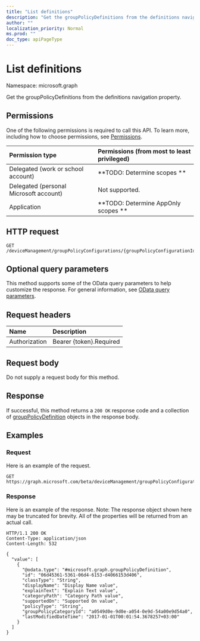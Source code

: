 ```yaml
---
title: "List definitions"
description: "Get the groupPolicyDefinitions from the definitions navigation property."
author: ""
localization_priority: Normal
ms.prod: ""
doc_type: apiPageType
---
```


# List definitions

Namespace: microsoft.graph

Get the groupPolicyDefinitions from the definitions navigation property.

## Permissions
One of the following permissions is required to call this API. To learn more, including how to choose permissions, see [Permissions](/concepts/permissions-reference.md).

|Permission type|Permissions (from most to least privileged)|
|:---|:---|
|Delegated (work or school account)|**TODO: Determine scopes **|
|Delegated (personal Microsoft account)|Not supported.|
|Application|**TODO: Determine AppOnly scopes **|

## HTTP request
<!-- {
  "blockType": "ignored"
}
-->
``` http
GET /deviceManagement/groupPolicyConfigurations/{groupPolicyConfigurationId}/definitionValues/{groupPolicyDefinitionValueId}/presentationValues/{groupPolicyPresentationValueId}/presentation/definition/category/definitions
```

## Optional query parameters
This method supports some of the OData query parameters to help customize the response. For general information, see [OData query parameters](/graph/query-parameters).

## Request headers
|Name|Description|
|:---|:---|
|Authorization|Bearer {token}.Required|

## Request body
Do not supply a request body for this method.

## Response
If successful, this method returns a `200 OK` response code and a collection of [groupPolicyDefinition](../resources/grouppolicydefinition.md) objects in the response body.

## Examples

### Request
Here is an example of the request.
<!-- {
  "blockType": "request",
  "name": "get_grouppolicydefinition"
}
-->
``` http
GET https://graph.microsoft.com/beta/deviceManagement/groupPolicyConfigurations/{groupPolicyConfigurationId}/definitionValues/{groupPolicyDefinitionValueId}/presentationValues/{groupPolicyPresentationValueId}/presentation/definition/category/definitions
```

### Response
Here is an example of the response. Note: The response object shown here may be truncated for brevity. All of the properties will be returned from an actual call.
<!-- {
  "blockType": "response",
  "truncated": true,
  "@odata.type": "collection(microsoft.graph.grouppolicydefinition)"
}
-->
``` http
HTTP/1.1 200 OK
Content-Type: application/json
Content-Length: 532

{
  "value": [
    {
      "@odata.type": "#microsoft.graph.groupPolicyDefinition",
      "id": "06d45361-5361-06d4-6153-d4066153d406",
      "classType": "String",
      "displayName": "Display Name value",
      "explainText": "Explain Text value",
      "categoryPath": "Category Path value",
      "supportedOn": "Supported On value",
      "policyType": "String",
      "groupPolicyCategoryId": "a0549d0e-9d0e-a054-0e9d-54a00e9d54a0",
      "lastModifiedDateTime": "2017-01-01T00:01:54.3678257+03:00"
    }
  ]
}
```

